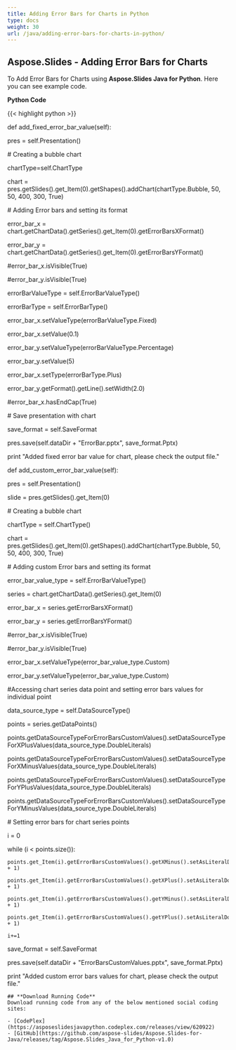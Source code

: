 ```yaml
---
title: Adding Error Bars for Charts in Python
type: docs
weight: 30
url: /java/adding-error-bars-for-charts-in-python/
---
```


## **Aspose.Slides - Adding Error Bars for Charts**
To Add Error Bars for Charts using **Aspose.Slides Java for Python**. Here you can see example code.

**Python Code**

{{< highlight python >}}

 def add_fixed_error_bar_value(self):

pres = self.Presentation()

\# Creating a bubble chart

chartType=self.ChartType

chart = pres.getSlides().get_Item(0).getShapes().addChart(chartType.Bubble, 50, 50, 400, 300, True)

\# Adding Error bars and setting its format

error_bar_x = chart.getChartData().getSeries().get_Item(0).getErrorBarsXFormat()

error_bar_y = chart.getChartData().getSeries().get_Item(0).getErrorBarsYFormat()



#error_bar_x.isVisible(True)

#error_bar_y.isVisible(True)

errorBarValueType = self.ErrorBarValueType()

errorBarType = self.ErrorBarType()

error_bar_x.setValueType(errorBarValueType.Fixed)

error_bar_x.setValue(0.1)

error_bar_y.setValueType(errorBarValueType.Percentage)

error_bar_y.setValue(5)

error_bar_x.setType(errorBarType.Plus)

error_bar_y.getFormat().getLine().setWidth(2.0)

#error_bar_x.hasEndCap(True)

\# Save presentation with chart

save_format = self.SaveFormat

pres.save(self.dataDir + "ErrorBar.pptx", save_format.Pptx)

print "Added fixed error bar value for chart, please check the output file."

def add_custom_error_bar_value(self):



pres = self.Presentation()

slide = pres.getSlides().get_Item(0)

\# Creating a bubble chart

chartType = self.ChartType()

chart = pres.getSlides().get_Item(0).getShapes().addChart(chartType.Bubble, 50, 50, 400, 300, True)

\# Adding custom Error bars and setting its format

error_bar_value_type = self.ErrorBarValueType()

series = chart.getChartData().getSeries().get_Item(0)

error_bar_x = series.getErrorBarsXFormat()

error_bar_y = series.getErrorBarsYFormat()

#error_bar_x.isVisible(True)

#error_bar_y.isVisible(True)

error_bar_x.setValueType(error_bar_value_type.Custom)

error_bar_y.setValueType(error_bar_value_type.Custom)

#Accessing chart series data point and setting error bars values for individual point

data_source_type = self.DataSourceType()

points = series.getDataPoints()

points.getDataSourceTypeForErrorBarsCustomValues().setDataSourceTypeForXPlusValues(data_source_type.DoubleLiterals)

points.getDataSourceTypeForErrorBarsCustomValues().setDataSourceTypeForXMinusValues(data_source_type.DoubleLiterals)

points.getDataSourceTypeForErrorBarsCustomValues().setDataSourceTypeForYPlusValues(data_source_type.DoubleLiterals)

points.getDataSourceTypeForErrorBarsCustomValues().setDataSourceTypeForYMinusValues(data_source_type.DoubleLiterals)

\# Setting error bars for chart series points

i = 0

while (i < points.size()):

    points.get_Item(i).getErrorBarsCustomValues().getXMinus().setAsLiteralDouble(i + 1)

    points.get_Item(i).getErrorBarsCustomValues().getXPlus().setAsLiteralDouble(i + 1)

    points.get_Item(i).getErrorBarsCustomValues().getYMinus().setAsLiteralDouble(i + 1)

    points.get_Item(i).getErrorBarsCustomValues().getYPlus().setAsLiteralDouble(i + 1)

    i+=1


save_format = self.SaveFormat

pres.save(self.dataDir + "ErrorBarsCustomValues.pptx", save_format.Pptx)

print "Added custom error bars values for chart, please check the output file."


```
## **Download Running Code**
Download running code from any of the below mentioned social coding sites:

- [CodePlex](https://asposeslidesjavapython.codeplex.com/releases/view/620922)
- [GitHub](https://github.com/aspose-slides/Aspose.Slides-for-Java/releases/tag/Aspose.Slides_Java_for_Python-v1.0)

